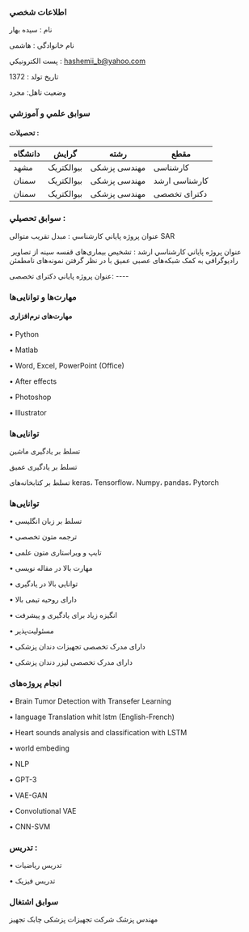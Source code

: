 ### اطلاعات شخصي

نام : سیده بهار

نام خانوادگي :  هاشمی 

پست الکترونيکي : hashemii_b@yahoo.com

تاريخ تولد : 1372   

وضعيت تاهل: مجرد

### سوابق علمي و آموزشي

#### تحصيلات :

|     دانشگاه    |     گرایش    |     رشته    |    مقطع    |
|-------------|--------------|--------------|---------------------|
|     مشهد    |     بیوالکتریک     |     مهندسی پزشکی     |     کارشناسی     |
|  سمنان    |     بیوالکتریک     |     مهندسی پزشکی     |     کارشناسی ارشد
|     سمنان    |     بیوالکتریک     |     مهندسی پزشکی     |     دکترای تخصصی



### سوابق تحصيلي :


عنوان پروژه پاياني كارشناسي : مبدل تقریب متوالی SAR

‌	عنوان پروژه پاياني كارشناسي ارشد : تشخیص بیماری‌های قفسه سینه از تصاویر رادیوگرافی به کمک شبکه‌های عصبی عمیق با در نظر گرفتن نمونه‌های نامطمئن

  عنوان پروژه پاياني دکترای تخصصی: ----

### مهارت‌ها و توانایی‌ها

#### مهارت‌های نرم‌افزاری

•	Python 

•	Matlab

•	Word, Excel, PowerPoint (Office)

•	After effects

•	Photoshop

•	Illustrator




### توانایی‌ها

تسلط بر یادگیری ماشین

تسلط بر یادگیری عمیق

تسلط بر کتابخانه‌های keras، Tensorflow، Numpy، pandas، Pytorch

 ### توانایی‌ها
 
• تسلط بر زبان انگلیسی 

• ترجمه متون تخصصی

• تایپ و ویراستاری متون علمی

• مهارت بالا در مقاله نویسی

• توانایی بالا در یادگیری

• دارای روحیه تیمی بالا

• انگیزه زیاد برای یادگیری و پیشرفت

• مسئولیت‌پذیر

• دارای مدرک تخصصی تجهیزات دندان پزشکی

• دارای مدرک تخصصی لیزر دندان پزشکی


   ### انجام پروژه‌های

• Brain Tumor Detection with Transefer Learning

• language Translation whit lstm (English-French)

• Heart sounds analysis and classification with LSTM

• world embeding

• NLP

• GPT-3

• VAE-GAN

• Convolutional VAE

• CNN-SVM

### تدريس :

• تدريس رياضيات

• تدريس فیزیک

### سوابق اشتغال

مهندس پزشک شرکت تجهیزات پزشکی چابک تجهیز



